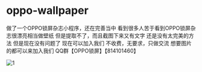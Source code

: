 # oppo-wallpaper

做了一个OPPO锁屏杂志小程序，还在完善当中
看到很多人苦于看到OPPO锁屏杂志很漂亮相当做壁纸
但是提取不了，而且截图下来又有文字
还是没有太完美的方法
但是现在没有问题了
现在可以加入我们
不收费，无要求，只做交流
想要图片的都可以来加入我们
QQ群【OPPO锁屏】【814101460】

![1](https://user-images.githubusercontent.com/18715564/45290880-37d52b00-b523-11e8-8324-bea39142fa6f.gif)
